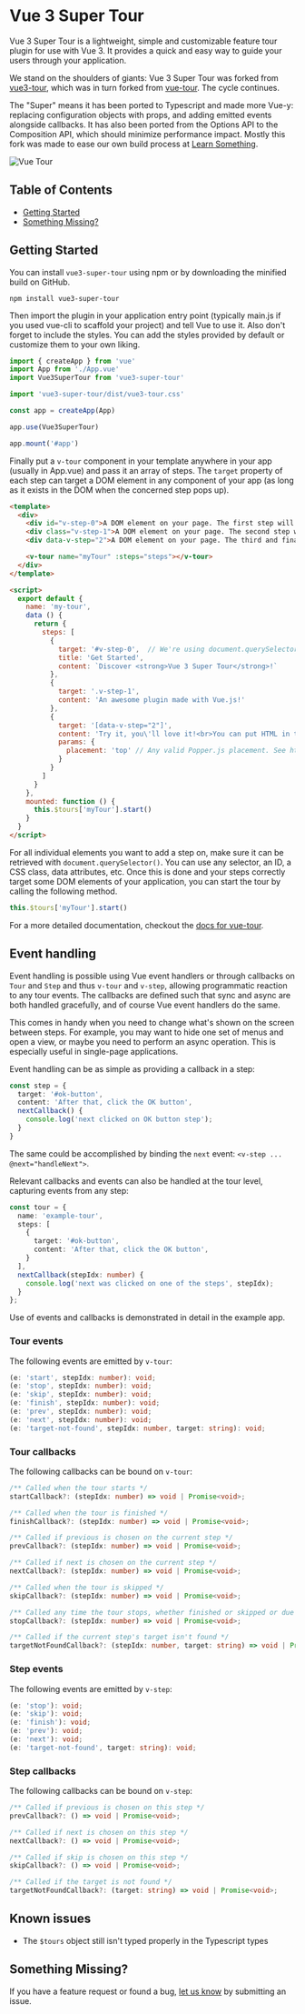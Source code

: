 # Vue 3 Super Tour

Vue 3 Super Tour is a lightweight, simple and customizable feature tour plugin for use with Vue 3. It provides a quick and easy way to guide your users through your application.

We stand on the shoulders of giants: Vue 3 Super Tour was forked from [vue3-tour](https://github.com/alexandreDavid/vue3-tour), which was in turn forked from [vue-tour](https://github.com/pulsardev/vue-tour). The cycle continues.

The "Super" means it has been ported to Typescript and made more Vue-y: replacing configuration objects with props, and adding emitted events alongside callbacks. It has also been ported from the Options API to the Composition API, which should minimize performance impact. Mostly this fork was made to ease our own build process at [Learn Something](https://github.com/LearnSomethingTeam).

![Vue Tour](./screenshot.gif "Vue Tour")

## Table of Contents

- [Getting Started](#getting-started)
- [Something Missing?](#something-missing)

## Getting Started

You can install `vue3-super-tour` using npm or by downloading the minified build on GitHub.

```
npm install vue3-super-tour
```

Then import the plugin in your application entry point (typically main.js if you used vue-cli to scaffold your project) and tell Vue to use it. Also don't forget to include the styles. You can add the styles provided by default or customize them to your own liking.

```javascript
import { createApp } from 'vue'
import App from './App.vue'
import Vue3SuperTour from 'vue3-super-tour'

import 'vue3-super-tour/dist/vue3-tour.css'

const app = createApp(App)

app.use(Vue3SuperTour)

app.mount('#app')
```

Finally put a `v-tour` component in your template anywhere in your app (usually in App.vue) and pass it an array of steps.
The `target` property of each step can target a DOM element in any component of your app (as long as it exists in the DOM when the concerned step pops up).

```html
<template>
  <div>
    <div id="v-step-0">A DOM element on your page. The first step will pop on this element because its ID is 'v-step-0'.</div>
    <div class="v-step-1">A DOM element on your page. The second step will pop on this element because its ID is 'v-step-1'.</div>
    <div data-v-step="2">A DOM element on your page. The third and final step will pop on this element because its ID is 'v-step-2'.</div>

    <v-tour name="myTour" :steps="steps"></v-tour>
  </div>
</template>

<script>
  export default {
    name: 'my-tour',
    data () {
      return {
        steps: [
          {
            target: '#v-step-0',  // We're using document.querySelector() under the hood
            title: 'Get Started',
            content: `Discover <strong>Vue 3 Super Tour</strong>!`
          },
          {
            target: '.v-step-1',
            content: 'An awesome plugin made with Vue.js!'
          },
          {
            target: '[data-v-step="2"]',
            content: 'Try it, you\'ll love it!<br>You can put HTML in the steps and completely customize the DOM to suit your needs.',
            params: {
              placement: 'top' // Any valid Popper.js placement. See https://popper.js.org/popper-documentation.html#Popper.placements
            }
          }
        ]
      }
    },
    mounted: function () {
      this.$tours['myTour'].start()
    }
  }
</script>
```

For all individual elements you want to add a step on, make sure it can be retrieved with `document.querySelector()`. You can use any selector, an ID, a CSS class, data attributes, etc.
Once this is done and your steps correctly target some DOM elements of your application, you can start the tour by calling the following method.

```javascript
this.$tours['myTour'].start()
```

For a more detailed documentation, checkout the [docs for vue-tour](https://github.com/pulsardev/vue-tour/wiki).

## Event handling

Event handling is possible using Vue event handlers or through callbacks on `Tour` and `Step` and thus `v-tour` and `v-step`, allowing programmatic reaction to any tour events. The callbacks are defined such that sync and async are both handled gracefully, and of course Vue event handlers do the same.

This comes in handy when you need to change what's shown on the screen between steps. For example, you may want to hide
one set of menus and open a view, or maybe you need to perform an async operation. This is especially useful in single-page applications.

Event handling can be as simple as providing a callback in a step:

```typescript
const step = {
  target: '#ok-button',
  content: 'After that, click the OK button',
  nextCallback() {
    console.log('next clicked on OK button step');
  }
}
```

The same could be accomplished by binding the `next` event: `<v-step ... @next="handleNext">`.

Relevant callbacks and events can also be handled at the tour level, capturing events from any step:

```typescript
const tour = {
  name: 'example-tour',
  steps: [
    {
      target: '#ok-button',
      content: 'After that, click the OK button',
    }
  ],
  nextCallback(stepIdx: number) {
    console.log('next was clicked on one of the steps', stepIdx);
  }
};
```

Use of events and callbacks is demonstrated in detail in the example app.

### Tour events

The following events are emitted by `v-tour`:
```typescript
(e: 'start', stepIdx: number): void;
(e: 'stop', stepIdx: number): void;
(e: 'skip', stepIdx: number): void;
(e: 'finish', stepIdx: number): void;
(e: 'prev', stepIdx: number): void;
(e: 'next', stepIdx: number): void;
(e: 'target-not-found', stepIdx: number, target: string): void;
```

### Tour callbacks

The following callbacks can be bound on `v-tour`:

```typescript
/** Called when the tour starts */
startCallback?: (stepIdx: number) => void | Promise<void>;

/** Called when the tour is finished */
finishCallback?: (stepIdx: number) => void | Promise<void>;

/** Called if previous is chosen on the current step */
prevCallback?: (stepIdx: number) => void | Promise<void>;

/** Called if next is chosen on the current step */
nextCallback?: (stepIdx: number) => void | Promise<void>;

/** Called when the tour is skipped */
skipCallback?: (stepIdx: number) => void | Promise<void>;

/** Called any time the tour stops, whether finished or skipped or due to an error */
stopCallback?: (stepIdx: number) => void | Promise<void>;

/** Called if the current step's target isn't found */
targetNotFoundCallback?: (stepIdx: number, target: string) => void | Promise<void>;
```

### Step events

The following events are emitted by `v-step`:

```typescript
(e: 'stop'): void;
(e: 'skip'): void;
(e: 'finish'): void;
(e: 'prev'): void;
(e: 'next'): void;
(e: 'target-not-found', target: string): void;
```

### Step callbacks

The following callbacks can be bound on `v-step`:

```typescript
/** Called if previous is chosen on this step */
prevCallback?: () => void | Promise<void>;

/** Called if next is chosen on this step */
nextCallback?: () => void | Promise<void>;

/** Called if skip is chosen on this step */
skipCallback?: () => void | Promise<void>;

/** Called if the target is not found */
targetNotFoundCallback?: (target: string) => void | Promise<void>;
```

## Known issues

* The `$tours` object still isn't typed properly in the Typescript types

## Something Missing?

If you have a feature request or found a bug, [let us know](https://github.com/LearnSomethingTeam/vue3-super-tour/issues) by submitting an issue.
